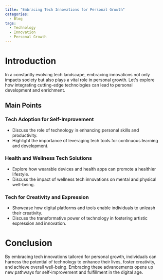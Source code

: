 ```yaml
---
title: "Embracing Tech Innovations for Personal Growth"
categories:
  - Blog
tags:
  - Technology
  - Innovation
  - Personal Growth
---
```


# Introduction
In a constantly evolving tech landscape, embracing innovations not only impacts society but also plays a vital role in personal growth. Let's explore how integrating cutting-edge technologies can lead to personal development and enrichment.

## Main Points
### Tech Adoption for Self-Improvement
- Discuss the role of technology in enhancing personal skills and productivity.
- Highlight the importance of leveraging tech tools for continuous learning and development.

### Health and Wellness Tech Solutions
- Explore how wearable devices and health apps can promote a healthier lifestyle.
- Discuss the impact of wellness tech innovations on mental and physical well-being.

### Tech for Creativity and Expression
- Showcase how digital platforms and tools enable individuals to unleash their creativity.
- Discuss the transformative power of technology in fostering artistic expression and innovation.

# Conclusion
By embracing tech innovations tailored for personal growth, individuals can harness the potential of technology to enhance their lives, foster creativity, and achieve overall well-being. Embracing these advancements opens up new pathways for self-improvement and fulfillment in the digital age.